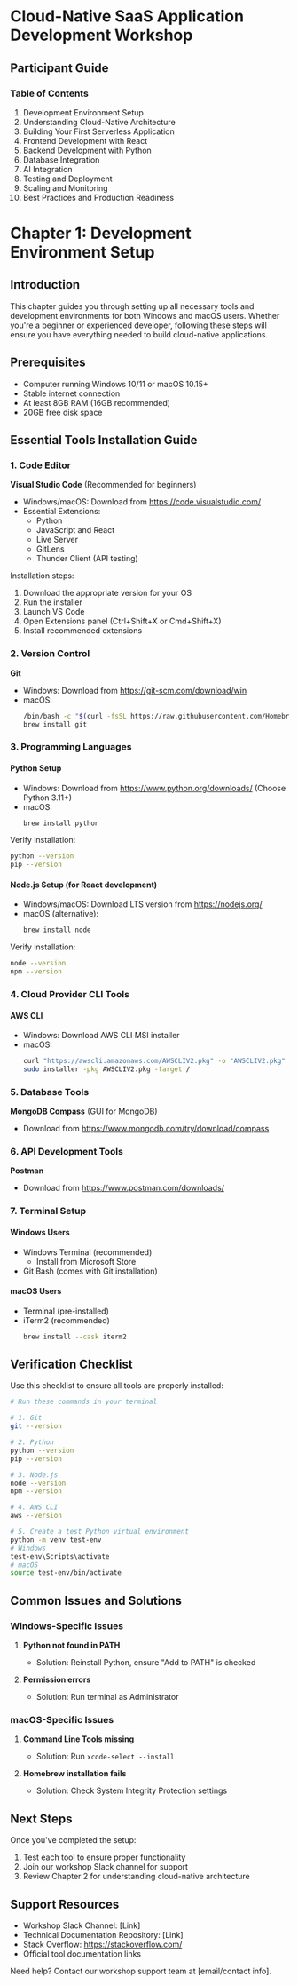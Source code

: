 # Cloud-Native SaaS Application Development Workshop
## Participant Guide

### Table of Contents
1. Development Environment Setup
2. Understanding Cloud-Native Architecture
3. Building Your First Serverless Application
4. Frontend Development with React
5. Backend Development with Python
6. Database Integration
7. AI Integration
8. Testing and Deployment
9. Scaling and Monitoring
10. Best Practices and Production Readiness

# Chapter 1: Development Environment Setup

## Introduction
This chapter guides you through setting up all necessary tools and development environments for both Windows and macOS users. Whether you're a beginner or experienced developer, following these steps will ensure you have everything needed to build cloud-native applications.

## Prerequisites
- Computer running Windows 10/11 or macOS 10.15+
- Stable internet connection
- At least 8GB RAM (16GB recommended)
- 20GB free disk space

## Essential Tools Installation Guide

### 1. Code Editor
**Visual Studio Code** (Recommended for beginners)
- Windows/macOS: Download from https://code.visualstudio.com/
- Essential Extensions:
  - Python
  - JavaScript and React
  - Live Server
  - GitLens
  - Thunder Client (API testing)

Installation steps:
1. Download the appropriate version for your OS
2. Run the installer
3. Launch VS Code
4. Open Extensions panel (Ctrl+Shift+X or Cmd+Shift+X)
5. Install recommended extensions

### 2. Version Control
**Git**
- Windows: Download from https://git-scm.com/download/win
- macOS: 
  ```bash
  /bin/bash -c "$(curl -fsSL https://raw.githubusercontent.com/Homebrew/install/HEAD/install.sh)"
  brew install git
  ```

### 3. Programming Languages

#### Python Setup
- Windows: Download from https://www.python.org/downloads/ (Choose Python 3.11+)
- macOS:
  ```bash
  brew install python
  ```

Verify installation:
```bash
python --version
pip --version
```

#### Node.js Setup (for React development)
- Windows/macOS: Download LTS version from https://nodejs.org/
- macOS (alternative):
  ```bash
  brew install node
  ```

Verify installation:
```bash
node --version
npm --version
```

### 4. Cloud Provider CLI Tools

#### AWS CLI
- Windows: Download AWS CLI MSI installer
- macOS:
  ```bash
  curl "https://awscli.amazonaws.com/AWSCLIV2.pkg" -o "AWSCLIV2.pkg"
  sudo installer -pkg AWSCLIV2.pkg -target /
  ```

### 5. Database Tools
**MongoDB Compass** (GUI for MongoDB)
- Download from https://www.mongodb.com/try/download/compass

### 6. API Development Tools
**Postman**
- Download from https://www.postman.com/downloads/

### 7. Terminal Setup

#### Windows Users
- Windows Terminal (recommended)
  - Install from Microsoft Store
- Git Bash (comes with Git installation)

#### macOS Users
- Terminal (pre-installed)
- iTerm2 (recommended)
  ```bash
  brew install --cask iterm2
  ```

## Verification Checklist

Use this checklist to ensure all tools are properly installed:

```bash
# Run these commands in your terminal

# 1. Git
git --version

# 2. Python
python --version
pip --version

# 3. Node.js
node --version
npm --version

# 4. AWS CLI
aws --version

# 5. Create a test Python virtual environment
python -m venv test-env
# Windows
test-env\Scripts\activate
# macOS
source test-env/bin/activate
```

## Common Issues and Solutions

### Windows-Specific Issues
1. **Python not found in PATH**
   - Solution: Reinstall Python, ensure "Add to PATH" is checked
   
2. **Permission errors**
   - Solution: Run terminal as Administrator

### macOS-Specific Issues
1. **Command Line Tools missing**
   - Solution: Run `xcode-select --install`
   
2. **Homebrew installation fails**
   - Solution: Check System Integrity Protection settings

## Next Steps
Once you've completed the setup:
1. Test each tool to ensure proper functionality
2. Join our workshop Slack channel for support
3. Review Chapter 2 for understanding cloud-native architecture

## Support Resources
- Workshop Slack Channel: [Link]
- Technical Documentation Repository: [Link]
- Stack Overflow: https://stackoverflow.com/
- Official tool documentation links

Need help? Contact our workshop support team at [email/contact info].
